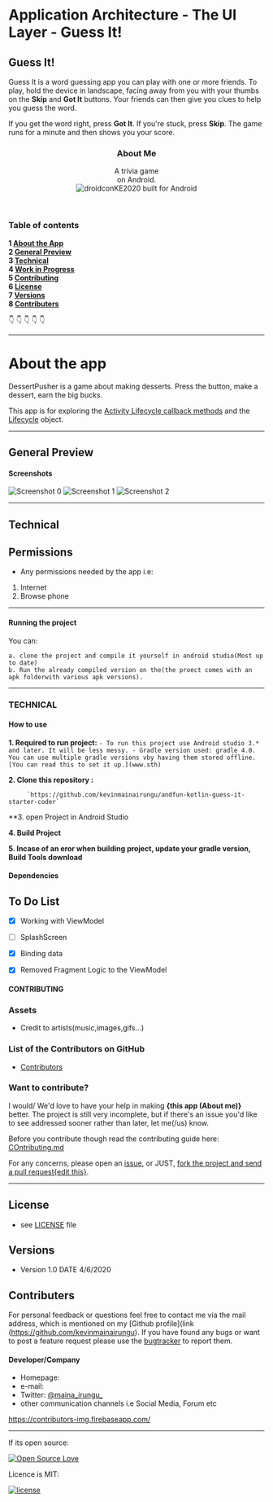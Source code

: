 # Application Architecture - The UI Layer - Guess It!

## Guess It!

Guess It is a word guessing app you can play with one or more friends. To play, hold the device in landscape, facing away from you with your thumbs on the **Skip** and **Got It** buttons. Your friends can then give you clues to help you guess the word. 

If you get the word right, press **Got It**. If you're stuck, press **Skip**. The game runs for a minute and then shows you your score.


<p align="center">
  <a href="https://github.com/kevinmainairungu/andfun-kotlin-android-trivia#about-the-app">
  </a>
  <h3 align="center">About Me</h3>

  <p align="center">
    A trivia game<br>
   on Android.
    <br>
     <img src="https://forthebadge.com/images/badges/built-for-android.svg" alt="droidconKE2020 built for Android">
    <br>
    </p>
</p>

<br>

### Table of contents

**1 [About the App](#about-the-app)**<br>
**2 [General Preview](##general-preview)**<br>
**3 [Technical](#technical)**<br>
**4 [Work in Progress](#work-in-progress)**<br>
**5 [Contributing](#contributing)**<br>
**6 [License](#license)**<br>
**7 [Versions](#versions)**<br>
**8 [Contributers](#contributers)**<br>

:point_down: :point_down: :point_down: :point_down: :point_down:


<hr>

# About the app

DessertPusher is a game about making desserts. Press the button, make a dessert, earn the big bucks.

This app is for exploring the [Activity Lifecycle callback methods](https://developer.android.com/guide/components/activities/activity-lifecycle) and the [Lifecycle](https://developer.android.com/reference/android/arch/lifecycle/Lifecycle) object.
<hr>

## General Preview

#### Screenshots

![Screenshot 0](screenshots/screen0.png) ![Screenshot 1](screenshots/screen1.png) ![Screenshot 2](screenshots/screen2.png)

<hr>

## Technical

## Permissions

* Any permissions needed by the app i.e:

1. Internet
2. Browse phone

<hr>

#### Running the project
You can:

    a. clone the project and compile it yourself in android studio(Most up to date)
    b. Run the already compiled version on the(the proect comes with an apk folderwith various apk versions).

<hr>

### TECHNICAL

#### How to use

**1. Required to run project:**
       ` - To run this project use Android studio 3.* and later. It will be less messy.
         - Gradle version used: gradle 4.0. You can use multiple gradle versions vby having them stored offline. [You can read this to set it up.](www.sth)
        `

**2. Clone this repository :**
 
         `https://github.com/kevinmainairungu/andfun-kotlin-guess-it-starter-coder`
         
**3. open Project in Android Studio

**4. Build Project**

**5. Incase of an eror when building project, update your gradle version, Build Tools download**


#### Dependencies

## To Do List


- [x] Working with ViewModel
- [ ] SplashScreen
- [x] Binding data
- [x] Removed Fragment Logic to the ViewModel


#### CONTRIBUTING
### Assets
* Credit to artists(music,images,gifs...)

### List of the Contributors on GitHub
* [Contributors](https://github.com/kevinmainairungu/andfun-kotlin-guess-it-starter-code#about-the-app/graphs/contributors)

### Want to contribute?
I would/ We'd love to have your help in making  **{this app (About me)}** better. The project is still very incomplete, but if there's an issue you'd like to see addressed sooner rather than later, let me(/us) know. 

Before you contribute though read the contributing guide here: [COntributing.md](https://github.com/kevinmainairungu/andfun-kotlin-guess-it-starter-code#about-the-app/contributing.md)

For any concerns, please open an [issue](https://github.com/kevinmainairungu/andfun-kotlin-guess-it-starter-code#about-the-app/issues), or JUST, [fork the project and send a pull request{edit this}](https://github.com/kevinmainairungu/andfun-kotlin-guess-it-starter-code#about-the-app/pulls). 

<hr>

## License 
* see [LICENSE](https://github.com/kevinmainairungu/andfun-kotlin-guess-it-starter-code#about-the-app/blob/master/LICENSE) file


## Versions 
* Version 1.0  DATE 4/6/2020



## Contributers
For personal feedback or questions feel free to contact me via the mail address, which is mentioned on my [Github profile](link (https://github.com/kevinmainairungu). If you have found any bugs or want to post a feature request please use the [bugtracker](https://github.com/kevinmainairungu/andfun-kotlin-guess-it-starter-code/issues) to report them.


#### Developer/Company
* Homepage:  
* e-mail: 
* Twitter: [@maina_irungu_](https://twitter.com/maina_irungu_ "maina_irungu_")
* other communication channels i.e Social Media, Forum etc


https://contributors-img.firebaseapp.com/

<hr>

If its open source:

[![Open Source Love](https://badges.frapsoft.com/os/v2/open-source-200x33.png?v=103)](https://github.com/ellerbrock/open-source-badge/)  

Licence is MIT:

[![license](https://img.shields.io/github/license/mashape/apistatus.svg?style=for-the-badge)]()
